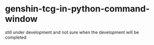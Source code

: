 # genshin-tcg-in-python-command-window
still under development and not sure when the development will be completed
